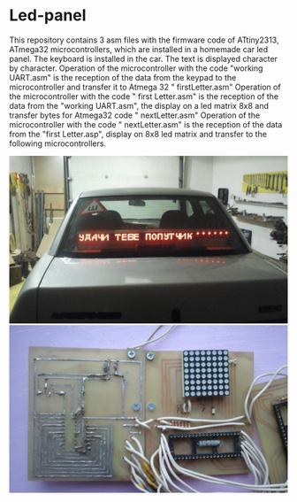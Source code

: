 # Led-panel
This repository contains 3 asm files with the firmware code of ATtiny2313, ATmega32 microcontrollers, which are installed in a homemade car led panel. The keyboard is installed in the car. The text is displayed character by character.
Operation of the microcontroller with the code "working UART.asm" is the reception of the data from the keypad to the microcontroller and transfer it to Atmega 32 " firstLetter.asm"
Operation of the microcontroller with the code " first Letter.asm" is the reception of the data from the "working UART.asm", the display on a led matrix 8x8 and transfer bytes for Atmega32 code " nextLetter.asm"
Operation of the microcontroller with the code " nextLetter.asm" is the reception of the data from the "first Letter.asp", display on 8x8 led matrix and transfer to the following microcontrollers.

![](20180126_185126.jpg)
![](scheme.jpg)
